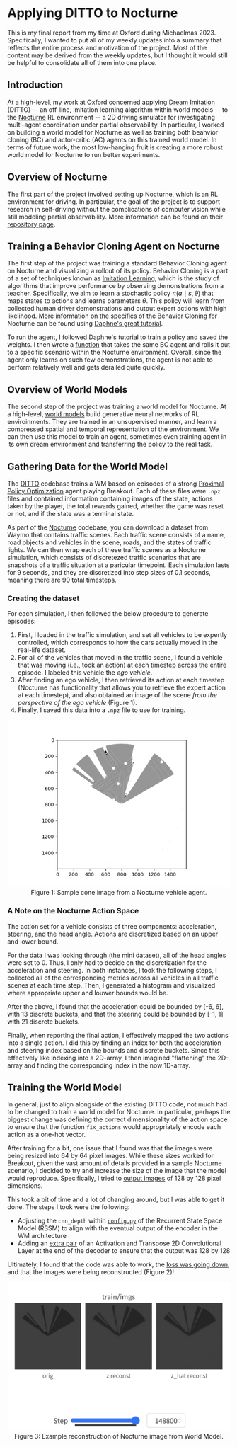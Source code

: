 # Applying DITTO to Nocturne

This is my final report from my time at Oxford during Michaelmas 2023. Specifically, I wanted to put all of my weekly updates into a summary that reflects the entire process and motivation of the project. Most of the content may be derived from the weekly updates, but I thought it would still be helpful to consolidate all of them into one place.

## Introduction

At a high-level, my work at Oxford concerned applying [Dream Imitation](https://arxiv.org/abs/2302.03086) (DITTO) -- an off-line, imitation learning algorithm within world models -- to the [Nocturne](https://arxiv.org/abs/2206.09889) RL environment -- a 2D driving simulator for investigating multi-agent coordination under partial observability. In particular, I worked on building a world model for Nocturne as well as training both beahvior cloning (BC) and actor-critic (AC) agents on this trained world model. In terms of future work, the most low-hanging fruit is creating a more robust world model for Nocturne to run better experiments.

## Overview of Nocturne

The first part of the project involved setting up Nocturne, which is an RL environment for driving. In particular, the goal of the project is to support research in self-driving without the complications of computer vision while still modeling partial observability. More information can be found on their [repository page](https://github.com/facebookresearch/nocturne).

## Training a Behavior Cloning Agent on Nocturne

The first step of the project was training a standard Behavior Cloning agent on Nocturne and visualizing a rollout of its policy. Behavior Cloning is a part of a set of techniques known as [Imitation Learning](https://www.ri.cmu.edu/pub_files/2015/3/InvitationToImitation_3_1415.pdf), which is the study of algorithms that improve performance by observing demonstrations from a teacher. Specifically, we aim to learn a stochastic policy $\pi(a \mid s, \theta)$ that maps states to actions and learns parameters $\theta$. This policy will learn from collected human driver demonstrations and output expert actions with high likelihood. More information on the specifics of the Behavior Cloning for Nocturne can be found using [Daphne's great tutorial](https://github.com/daphnecor/nocturne/blob/intro_tutorials/docs/tutorials/03_imitation_learning.md).

To run the agent, I followed Daphne's tutorial to train a policy and saved the weights. I then wrote a [function](https://github.com/cpondoc/ditto-nocturne/blob/main/examples/test_rollout.py) that takes the same BC agent and rolls it out to a specific scenario within the Nocturne environment. Overall, since the agent only learns on such few demonstrations, the agent is not able to perform relatively well and gets derailed quite quickly.

## Overview of World Models

The second step of the project was training a world model for Nocturne. At a high-level, [world models](https://papers.nips.cc/paper_files/paper/2018/hash/2de5d16682c3c35007e4e92982f1a2ba-Abstract.html) build generative neural networks of RL enviroinments. They are trained in an unsupervised manner, and learn a compressed spatial and temporal representation of the environment. We can then use this model to train an agent, sometimes even training agent in its own dream environment and transferring the policy to the real task.

## Gathering Data for the World Model


The [DITTO](https://github.com/brantondemoss/DITTO) codebase trains a WM based on episodes of a strong [Proximal Policy Optimization](https://arxiv.org/abs/1707.06347) agent playing Breakout. Each of these files were `.npz` files and contained information containing images of the state, actions taken by the player, the total rewards gained, whether the game was reset or not, and if the state was a terminal state.

As part of the [Nocturne](https://github.com/facebookresearch/nocturne) codebase, you can download a dataset from Waymo that contains traffic scenes. Each traffic scene consists of a name, road objects and vehicles in the scene, roads, and the states of traffic lights. We can then wrap each of these traffic scenes as a Nocturne simulation, which consists of discretezed traffic scenarios that are snapshots of a traffic situation at a paricular timepoint. Each simulation lasts for 9 seconds, and they are discretized into step sizes of 0.1 seconds, meaning there are 90 total timesteps.

### Creating the dataset

For each simulation, I then followed the below procedure to generate episodes:
1. First, I loaded in the traffic simulation, and set all vehicles to be expertly controlled, which corresponds to how the cars actually moved in the real-life dataset.
2. For all of the vehicles that moved in the traffic scene, I found a vehicle that was moving (i.e., took an action) at each timestep across the entire episode. I labeled this vehicle the *ego vehicle*.
3. After finding an ego vehicle, I then retrieved its action at each timestep (Nocturne has functionality that allows you to retrieve the expert action at each timestep), and also obtained an image of the scene *from the perspective of the ego vehicle* (Figure 1).
4. Finally, I saved this data into a `.npz` file to use for training.

<p align="center">
  <img src="weekly/imgs/sample_cone_image.png" />
  <br />
  Figure 1: Sample cone image from a Nocturne vehicle agent.
</p>

### A Note on the Nocturne Action Space

The action set for a vehicle consists of three components: acceleration, steering, and the head angle. Actions are discretized based on an upper and lower bound.

For the data I was looking through (the mini dataset), all of the head angles were set to 0. Thus, I only had to decide on the discretization for the acceleration and steering. In both instances, I took the following steps, I collected all of the corresponding metrics across all vehicles in all traffic scenes at each time step. Then, I generated a histogram and visualized where appropriate upper and louwer bounds would be.

After the above, I found that the acceleration could be bounded by [-6, 6], with 13 discrete buckets, and that the steering could be bounded by [-1, 1] with 21 discrete buckets.

Finally, when reporting the final action, I effectively mapped the two actions into a single action. I did this by finding an index for both the acceleration and steering index based on the bounds and discrete buckets. Since this effectively like indexing into a 2D-array, I then imagined "flattening" the 2D-array and finding the corresponding index in the now 1D-array.

## Training the World Model

In general, just to align alongside of the existing DITTO code, not much had to be changed to train a world model for Nocturne. In particular, perhaps the biggest change was defining the correct dimensionality of the action space to ensure that the function `fix_actions` would appropriately encode each action as a one-hot vector.

After training for a bit, one issue that I found was that the images were being resized into 64 by 64 pixel images. While these sizes worked for Breakout, given the vast amount of details provided in a sample Nocturne scenario, I decided to try and increase the size of the image that the model would reproduce. Specifically, I tried to [output images](https://github.com/cpondoc/DITTO/blob/d3da456d6a096ae12948fc6cadd2962f9e7d7b4a/src/data/d4rl_dataset.py#L40) of 128 by 128 pixel dimensions.

This took a bit of time and a lot of changing around, but I was able to get it done. The steps I took were the following:
- Adjusting the `cnn_depth` within [`config.py`](https://github.com/cpondoc/DITTO/blob/d3da456d6a096ae12948fc6cadd2962f9e7d7b4a/src/config/config.py#L26) of the Recurrent State Space Model (RSSM) to align with the eventual output of the encoder in the WM architecture
- Adding an [extra pair](https://github.com/cpondoc/DITTO/blob/d3da456d6a096ae12948fc6cadd2962f9e7d7b4a/src/models/decoders.py#L61) of an Activation and Transpose 2D Convolutional Layer at the end of the decoder to ensure that the output was 128 by 128

Ultimately, I found that the code was able to work, the [loss was going down](https://wandb.ai/pondoc/world-model/runs/z5zil90x/workspace?workspace=user-cpondoc), and that the images were being reconstructed (Figure 2)!

<p align="center">
  <img src="imgs/nocturne_wm.png" />
  <br />
  Figure 3: Example reconstruction of Nocturne image from World Model.
</p>